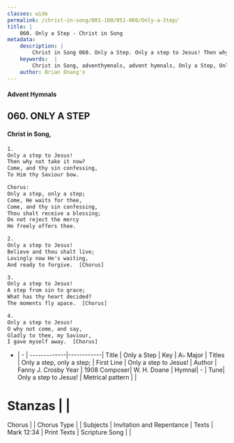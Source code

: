 ```yaml
---
classes: wide
permalink: /christ-in-song/001-100/051-060/Only-a-Step/
title: |
    060. Only a Step - Christ in Song
metadata:
    description: |
        Christ in Song 060. Only a Step. Only a step to Jesus! Then why not take it now? Come, and thy sin confessing, To Him thy Saviour bow. Chorus: Only a step, only a step; Come, He waits for thee, Come, and thy sin confessing, Thou shalt receive a blessing; Do not reject the mercy He freely offers thee.
    keywords:  |
        Christ in Song, adventhymnals, advent hymnals, Only a Step, Only a step to Jesus!  . Only a step, only a step;
    author: Brian Onang'o
---
```


#### Advent Hymnals
## 060. ONLY A STEP
####  Christ in Song,

```txt
1.
Only a step to Jesus!
Then why not take it now?
Come, and thy sin confessing,
To Him thy Saviour bow.

Chorus:
Only a step, only a step;
Come, He waits for thee,
Come, and thy sin confessing,
Thou shalt receive a blessing;
Do not reject the mercy
He freely offers thee.

2.
Only a step to Jesus!
Believe and thou shalt live;
Lovingly now He's waiting,
And ready to forgive.  [Chorus]

3.
Only a step to Jesus!
A step from sin to grace;
What has thy heart decided?
The moments fly apace.  [Chorus]

4.
Only a step to Jesus!
O why not come, and say,
Gladly to thee, my Saviour,
I gave myself away.  [Chorus]

```

- |   -  |
-------------|------------|
Title | Only a Step |
Key | A♭ Major |
Titles | Only a step, only a step; |
First Line | Only a step to Jesus!   |
Author | Fanny J. Crosby
Year | 1908
Composer| W. H. Doane |
Hymnal|  - |
Tune| Only a step to Jesus! |
Metrical pattern | |
# Stanzas |  |
Chorus |  |
Chorus Type |  |
Subjects | Invitation and Repentance |
Texts | Mark 12:34 |
Print Texts | 
Scripture Song |  |
    
